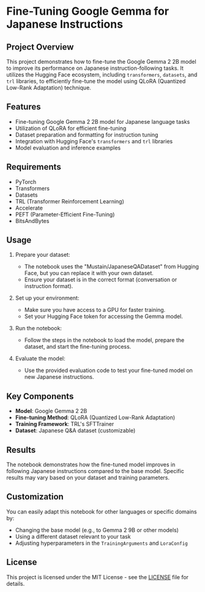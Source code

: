 # Fine-Tuning Google Gemma for Japanese Instructions

## Project Overview

This project demonstrates how to fine-tune the Google Gemma 2 2B model to improve its performance on Japanese instruction-following tasks. It utilizes the Hugging Face ecosystem, including `transformers`, `datasets`, and `trl` libraries, to efficiently fine-tune the model using QLoRA (Quantized Low-Rank Adaptation) technique.

## Features

- Fine-tuning Google Gemma 2 2B model for Japanese language tasks
- Utilization of QLoRA for efficient fine-tuning
- Dataset preparation and formatting for instruction tuning
- Integration with Hugging Face's `transformers` and `trl` libraries
- Model evaluation and inference examples

## Requirements

- PyTorch
- Transformers
- Datasets
- TRL (Transformer Reinforcement Learning)
- Accelerate
- PEFT (Parameter-Efficient Fine-Tuning)
- BitsAndBytes

## Usage

1. Prepare your dataset:

   - The notebook uses the "Mustain/JapaneseQADataset" from Hugging Face, but you can replace it with your own dataset.
   - Ensure your dataset is in the correct format (conversation or instruction format).
2. Set up your environment:

   - Make sure you have access to a GPU for faster training.
   - Set your Hugging Face token for accessing the Gemma model.
3. Run the notebook:

   - Follow the steps in the notebook to load the model, prepare the dataset, and start the fine-tuning process.
4. Evaluate the model:

   - Use the provided evaluation code to test your fine-tuned model on new Japanese instructions.

## Key Components

- **Model**: Google Gemma 2 2B
- **Fine-tuning Method**: QLoRA (Quantized Low-Rank Adaptation)
- **Training Framework**: TRL's SFTTrainer
- **Dataset**: Japanese Q&A dataset (customizable)

## Results

The notebook demonstrates how the fine-tuned model improves in following Japanese instructions compared to the base model. Specific results may vary based on your dataset and training parameters.

## Customization

You can easily adapt this notebook for other languages or specific domains by:

- Changing the base model (e.g., to Gemma 2 9B or other models)
- Using a different dataset relevant to your task
- Adjusting hyperparameters in the `TrainingArguments` and `LoraConfig`

## License

This project is licensed under the MIT License - see the [LICENSE](LICENSE) file for details.
